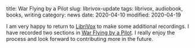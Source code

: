 title: War Flying by a Pilot
slug: librivox-update
tags: librivox, audiobook, books, writing
category: news
date: 2020-04-10
modified: 2020-04-19

I am very happy to return to [LibriVox](http://librivox.org) to make some additional recordings.  I have recorded two sections in [War Flying by a Pilot](https://librivox.org/war-flying-by-a-pilot-by-lessel-finer-hutcheon/).  I really enjoy the process and look forward to contributing more in the future.
